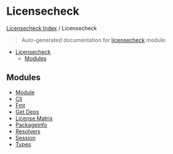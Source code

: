 # Licensecheck

[Licensecheck Index](../README.md#licensecheck-index) / Licensecheck

> Auto-generated documentation for [licensecheck](../../../licensecheck/__init__.py) module.

- [Licensecheck](#licensecheck)
  - [Modules](#modules)

## Modules

- [Module](./module.md)
- [Cli](./cli.md)
- [Fmt](./fmt.md)
- [Get Deps](./get_deps.md)
- [License Matrix](license_matrix/index.md)
- [Packageinfo](./packageinfo.md)
- [Resolvers](resolvers/index.md)
- [Session](./session.md)
- [Types](./types.md)